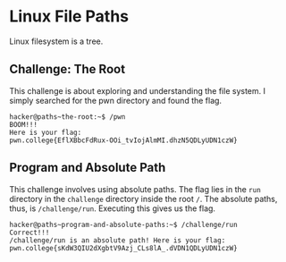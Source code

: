 # Linux File Paths
Linux filesystem is a tree.

## Challenge: The Root
This challenge is about exploring and understanding the file system. 
I simply searched for the pwn directory and found the flag.
```
hacker@paths~the-root:~$ /pwn
BOOM!!!
Here is your flag:
pwn.college{EflXBbcFdRux-OOi_tvIojAlmMI.dhzN5QDLyUDN1czW}
```
## Program and Absolute Path
This challenge involves using absolute paths. The flag lies in the `run` directory in the `challenge` directory inside the root `/`.
The absolute paths, thus, is `/challenge/run`.
Executing this gives us the flag.
```
hacker@paths~program-and-absolute-paths:~$ /challenge/run
Correct!!!
/challenge/run is an absolute path! Here is your flag:
pwn.college{sKdW3QIU2dXgbtV9Azj_CLs8lA_.dVDN1QDLyUDN1czW}
```

